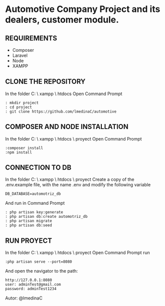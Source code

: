 # Automotive Company Project and its dealers, customer module.



## REQUIREMENTS

* Composer
* Laravel
* Node
* XAMPP 


## CLONE THE REPOSITORY

In the folder C: \ xampp \ htdocs
Open Command Prompt

~~~
: mkdir project
: cd project
: git clone https://github.com/lmedinaC/automotive
~~~

## COMPOSER AND NODE INSTALLATION 

In the folder C: \ xampp \ htdocs \ proyect 
Open Command Prompt

~~~
:composer install
:npm install 
~~~


## CONNECTION TO DB

In the folder C: \ xampp \ htdocs \ proyect 
Create a copy of the .env.example file, with the name .env and modify the following variable 

~~~
DB_DATABASE=automotriz_db
~~~
And run in Command Prompt 

~~~
: php artisan key:generate
: php artisan db:create automotriz_db
: php artisan migrate
: php artisan db:seed
~~~



## RUN PROYECT 
In the folder C: \ xampp \ htdocs \ proyect 
Open Command Prompt run

~~~
:php artisan serve --port=8080
~~~

And open the navigator to the path:

~~~
http://127.0.0.1:8080
user: adminTest@gmail.com
password: adminTest1234
~~~

Autor: @lmedinaC
